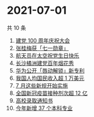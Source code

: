 # 2021-07-01

共 10 条

<!-- BEGIN -->
<!-- 最后更新时间 Thu Jul 01 2021 10:21:01 GMT+0800 (China Standard Time) -->

1. [建党 100 周年庆祝大会](https://www.zhihu.com/search?q=庆祝大会)
2. [张桂梅获「七一勋章」](https://www.zhihu.com/search?q=张桂梅)
3. [航天员在太空祝党生日快乐](https://www.zhihu.com/search?q=中国空间站)
4. [长沙橘洲建党百年烟花秀](https://www.zhihu.com/search?q=长沙烟花秀)
5. [华为公开「唇动解锁」新专利](https://www.zhihu.com/search?q=唇动解锁)
6. [我国人均国民收入超 1 万美元](https://www.zhihu.com/search?q=人均国民收入)
7. [7 月这些新规开始实施](https://www.zhihu.com/search?q=新规)
8. [全国新冠疫苗接种剂次超 12 亿](https://www.zhihu.com/search?q=新冠疫苗接种)
9. [高校录取通知书](https://www.zhihu.com/search?q=高校录取通知书)
10. [今年新增 37 个本科专业](https://www.zhihu.com/search?q=新专业)

<!-- END -->

